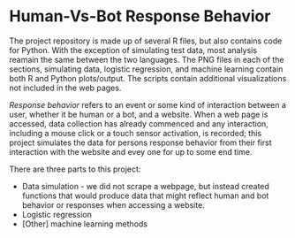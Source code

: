 <h1>Human-Vs-Bot Response Behavior</h1>
<p>
The project repository is made up of several R files, but also contains code for Python. With the exception of simulating test data, most analysis reamain the same between the two languages.
The PNG files in each of the sections, simulating data, logistic regression, and machine learning contain both R and Python plots/output. The scripts contain additional visualizations not 
  included in the web pages.
</p>

<p>
  <em>Response behavior</em> refers to an event or some kind of interaction between a user, whether it be human or a bot, and a website. When a web page is accessed, data collection has 
  already commenced and any interaction, including a mouse click or a touch sensor activation, is recorded; this project simulates the data for persons response behavior from their first interaction
  with the website and evey one for up to some end time. 
</p>

<p>
  There are three parts to this project: 
  
  <ul>
    <li>Data simulation - we did not scrape a webpage, but instead created functions that would produce data that might reflect human and bot behavior or 
  responses when accessing a website.</li>
  <li>Logistic regression</li>
  <li>[Other] machine learning methods</li>
</ul>
</p>
